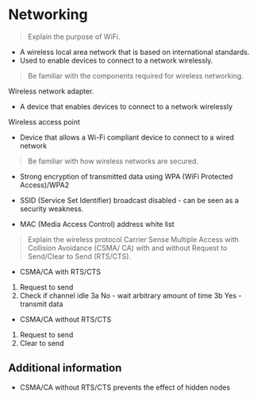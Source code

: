 # Networking

> Explain the purpose of WiFi. 

* A wireless local area network that is based on international standards.
* Used to enable devices to connect to a network
wirelessly.

> Be familiar with the components required for
wireless networking.

Wireless network adapter.
* A device that enables devices to connect to a network wirelessly

Wireless access point
* Device that allows a Wi-Fi compliant device to connect to a wired network

> Be familiar with how wireless networks are
secured.

* Strong encryption of transmitted data using WPA
(WiFi Protected Access)/WPA2

* SSID (Service
Set Identifier) broadcast disabled - can be seen as a security weakness.

* MAC (Media
Access Control) address white list

> Explain the wireless protocol Carrier Sense
Multiple Access with Collision Avoidance (CSMA/
CA) with and without Request to Send/Clear to
Send (RTS/CTS).

* CSMA/CA with RTS/CTS

1. Request to send
2. Check if channel idle
3a No - wait arbitrary amount of time
3b Yes - transmit data

* CSMA/CA without RTS/CTS

1. Request to send
2. Clear to send

## Additional information
* CSMA/CA without RTS/CTS prevents the effect of hidden nodes
